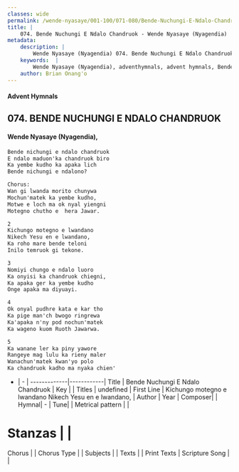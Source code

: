 ```yaml
---
classes: wide
permalink: /wende-nyasaye/001-100/071-080/Bende-Nuchungi-E-Ndalo-Chandruok/
title: |
    074. Bende Nuchungi E Ndalo Chandruok - Wende Nyasaye (Nyagendia)
metadata:
    description: |
        Wende Nyasaye (Nyagendia) 074. Bende Nuchungi E Ndalo Chandruok. Kichungo motegno e lwandano Nikech Yesu en e lwandano, Ka roho mare bende teloni Inilo temruok gi tekone.  
    keywords:  |
        Wende Nyasaye (Nyagendia), adventhymnals, advent hymnals, Bende Nuchungi E Ndalo Chandruok, Kichungo motegno e lwandano Nikech Yesu en e lwandano,. 
    author: Brian Onang'o
---
```


#### Advent Hymnals
## 074. BENDE NUCHUNGI E NDALO CHANDRUOK
####  Wende Nyasaye (Nyagendia),

```txt
Bende nichungi e ndalo chandruok
E ndalo maduon'ka chandruok biro
Ka yembe kudho ka apaka lich
Bende nichungi e ndalono?

Chorus:
Wan gi lwanda morito chunywa
Mochun'matek ka yembe kudho,
Motwe e loch ma ok nyal yiengni
Motegno chutho e  hera Jawar.

2
Kichungo motegno e lwandano
Nikech Yesu en e lwandano,
Ka roho mare bende teloni
Inilo temruok gi tekone.

3
Nomiyi chungo e ndalo luoro
Ka onyisi ka chandruok chiegni,
Ka apaka ger ka yembe kudho
Onge apaka ma diyuayi.

4
Ok onyal pudhre kata e kar tho
Ka pige man'ch bwogo ringrewa
Ka'apaka n'ny pod nochun'matek
Ka wageno kuom Ruoth Jawarwa.

5
Ka wanane ler ka piny yawore
Rangeye mag lulu ka rieny maler
Wanachun'matek kwan'yo polo
Ka chandruok kadho ma nyaka chien'


```

- |   -  |
-------------|------------|
Title | Bende Nuchungi E Ndalo Chandruok |
Key |  |
Titles | undefined |
First Line | Kichungo motegno e lwandano Nikech Yesu en e lwandano, |
Author | 
Year | 
Composer| |
Hymnal|  - |
Tune|  |
Metrical pattern | |
# Stanzas |  |
Chorus |  |
Chorus Type |  |
Subjects | |
Texts |  |
Print Texts | 
Scripture Song |  |
    
